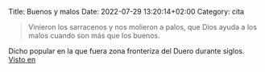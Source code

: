 Title: Buenos y malos
Date: 2022-07-29 13:20:14+02:00
Category: cita

> Vinieron los sarracenos 
> y nos molieron a palos, 
> que Dios ayuda a los malos 
> cuando son más que los buenos.

Dicho popular en la que fuera zona fronteriza del Duero durante siglos.
[Visto en](https://www.biodiversidadvirtual.org/etno/Vinieron-los-sarracenos-y-nos-molieron-a-palos-que-Dios-ayuda-a-los-malos-cuando-son-mas-que-los-buenos-img22212.html)


